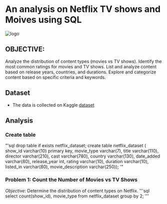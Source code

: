 # An analysis on Netflix TV shows and Moives using SQL 
![logo](https://akm-img-a-in.tosshub.com/indiatoday/images/story/202012/Netflix-New-Feature-Audio-Only_1200x768.jpeg?size=690:388)
## OBJECTIVE: 
Analyze the distribution of content types (movies vs TV shows).
Identify the most common ratings for movies and TV shows.
List and analyze content based on release years, countries, and durations.
Explore and categorize content based on specific criteria and keywords.
## Dataset
- The data is collected on Kaggle [dataset](https://www.kaggle.com/datasets/shivamb/netflix-shows?resource=download)
## Analysis
### Create table
"'sql
  drop table if exists netflix_dataset;
  create table netflix_dataset
  (
  show_id varchar(10) primary key,
  movie_type varchar(7),
  title varchar(110),
  director varchar(210),
  cast varchar(780),
  country varchar(130),
  date_added varchar(80),
  release_year int,	
  rating varchar(10),
  duration varchar(10),
  listed_in varchar(80),
  movie_description varchar(250));
'"

### Problem 1: Count the Number of Movies vs TV Shows
*Objective:* Determine the distribution of content types on Netflix.
'''sql
  select count(show_id), movie_type from netflix_dataset
  group by 2;
'''



